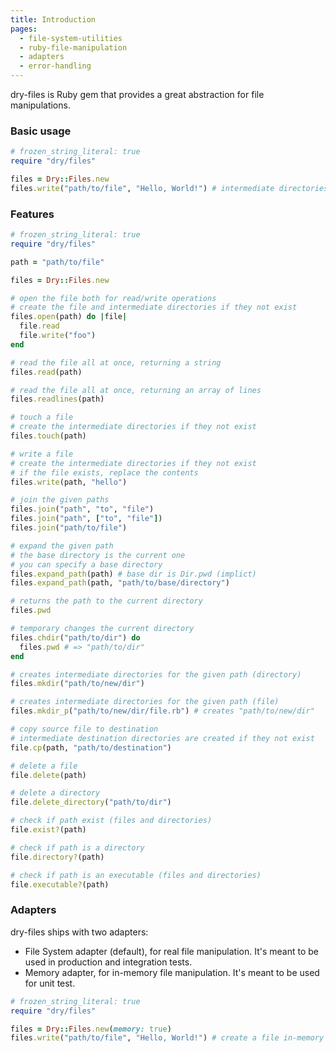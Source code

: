 ```yaml
---
title: Introduction
pages:
  - file-system-utilities
  - ruby-file-manipulation
  - adapters
  - error-handling
---
```


dry-files is Ruby gem that provides a great abstraction for file manipulations.

### Basic usage

```ruby
# frozen_string_literal: true
require "dry/files"

files = Dry::Files.new
files.write("path/to/file", "Hello, World!") # intermediate directories are created, if missing
```

### Features

```ruby
# frozen_string_literal: true
require "dry/files"

path = "path/to/file"

files = Dry::Files.new

# open the file both for read/write operations
# create the file and intermediate directories if they not exist
files.open(path) do |file|
  file.read
  file.write("foo")
end

# read the file all at once, returning a string
files.read(path)

# read the file all at once, returning an array of lines
files.readlines(path)

# touch a file
# create the intermediate directories if they not exist
files.touch(path)

# write a file
# create the intermediate directories if they not exist
# if the file exists, replace the contents
files.write(path, "hello")

# join the given paths
files.join("path", "to", "file")
files.join("path", ["to", "file"])
files.join("path/to/file")

# expand the given path
# the base directory is the current one
# you can specify a base directory
files.expand_path(path) # base dir is Dir.pwd (implict)
files.expand_path(path, "path/to/base/directory")

# returns the path to the current directory
files.pwd

# temporary changes the current directory
files.chdir("path/to/dir") do
  files.pwd # => "path/to/dir"
end

# creates intermediate directories for the given path (directory)
files.mkdir("path/to/new/dir")

# creates intermediate directories for the given path (file)
files.mkdir_p("path/to/new/dir/file.rb") # creates "path/to/new/dir"

# copy source file to destination
# intermediate destination directories are created if they not exist
file.cp(path, "path/to/destination")

# delete a file
file.delete(path)

# delete a directory
file.delete_directory("path/to/dir")

# check if path exist (files and directories)
file.exist?(path)

# check if path is a directory
file.directory?(path)

# check if path is an executable (files and directories)
file.executable?(path)
```

### Adapters

dry-files ships with two adapters:

- File System adapter (default), for real file manipulation. It's meant to be used in production and integration tests.
- Memory adapter, for in-memory file manipulation. It's meant to be used for unit test.

```ruby
# frozen_string_literal: true
require "dry/files"

files = Dry::Files.new(memory: true)
files.write("path/to/file", "Hello, World!") # create a file in-memory
```
